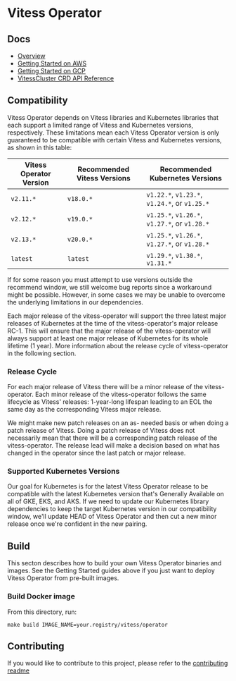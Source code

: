 # Vitess Operator

## Docs

- [Overview](docs/)
- [Getting Started on AWS](docs/aws-quickstart.md)
- [Getting Started on GCP](docs/gcp-quickstart.md)
- [VitessCluster CRD API Reference](docs/api.md)

## Compatibility

Vitess Operator depends on Vitess libraries and Kubernetes libraries that
each support a limited range of Vitess and Kubernetes versions, respectively.
These limitations mean each Vitess Operator version is only guaranteed to be
compatible with certain Vitess and Kubernetes versions, as shown in this table:

| Vitess Operator Version | Recommended Vitess Versions | Recommended Kubernetes Versions               |
|-------------------------|-----------------------------|-----------------------------------------------|
| `v2.11.*`               | `v18.0.*`                   | `v1.22.*`, `v1.23.*`, `v1.24.*`, or `v1.25.*` |
| `v2.12.*`               | `v19.0.*`                   | `v1.25.*`, `v1.26.*`, `v1.27.*`, or `v1.28.*` |
| `v2.13.*`               | `v20.0.*`                   | `v1.25.*`, `v1.26.*`, `v1.27.*`, or `v1.28.*` |
| `latest`                | `latest`                    | `v1.29.*`, `v1.30.*`, `v1.31.*`               |

If for some reason you must attempt to use versions outside the recommend
window, we still welcome bug reports since a workaround might be possible.
However, in some cases we may be unable to overcome the underlying limitations
in our dependencies.

Each major release of the vitess-operator will support the three latest major releases of Kubernetes at the time
of the vitess-operator's major release RC-1. This will ensure that the major release of the vitess-operator will
always support at least one major release of Kubernetes for its whole lifetime (1 year).
More information about the release cycle of vitess-operator in the following section.

### Release Cycle

For each major release of Vitess there will be a minor release of the vitess-operator.
Each minor release of the vitess-operator follows the same lifecycle as Vitess' releases:
1-year-long lifespan leading to an EOL the same day as the corresponding Vitess major release.

We might make new patch releases on an as- needed basis or when doing a patch release of Vitess.
Doing a patch release of Vitess does not necessarily mean that there will be a corresponding
patch release of the vitess-operator. The release lead will make a decision based on what has changed
in the operator since the last patch or major release.

### Supported Kubernetes Versions

Our goal for Kubernetes is for the latest Vitess Operator release to be
compatible with the latest Kubernetes version that's Generally Available on all
of GKE, EKS, and AKS. If we need to update our Kubernetes library dependencies
to keep the target Kubernetes version in our compatibility window, we'll update
HEAD of Vitess Operator and then cut a new minor release once we're confident in
the new pairing.

## Build

This secton describes how to build your own Vitess Operator binaries and images.
See the Getting Started guides above if you just want to deploy Vitess Operator
from pre-built images.

### Build Docker image

From this directory, run:

```
make build IMAGE_NAME=your.registry/vitess/operator
```

## Contributing

If you would like to contribute to this project, please refer to the
[contributing readme](CONTRIBUTING.md)

